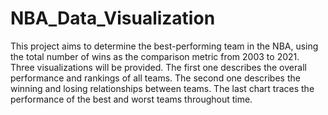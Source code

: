 # NBA_Data_Visualization
This project aims to determine the best-performing team in the NBA, using the total number of wins as the comparison metric from 2003 to 2021. Three visualizations will be provided. The first one describes the overall performance and rankings of all teams. The second one describes the winning and losing relationships between teams. The last chart traces the performance of the best and worst teams throughout time.

